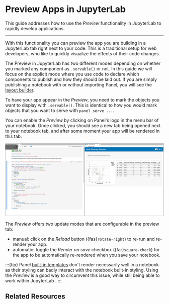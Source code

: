 # Preview Apps in JupyterLab

This guide addresses how to use the *Preview* functionality in JupyterLab to rapidly develop applications.

---

With this functionality you can preview the app you are building in a JupyterLab tab right next to your code. This is a traditional setup for web developers, who like to  quickly visualize the effects of their code changes.

The Preview in JupyterLab has two different modes depending on whether you marked any component as `.servable()` or not. In this guide we will focus on the explicit mode where you use code to declare which components to publish and how they should be laid out. If you are simply publishing a notebook with or without importing Panel, you will see the [layout builder](./layout_builder.md).

To have your app appear in the *Preview*, you need to mark the objects you want to display with `.servable()`. This is identical to how you would mark objects that you want to serve with `panel serve ...`.

You can enable the *Preview* by clicking on Panel's logo in the menu bar of your notebook. Once clicked, you should see a new tab being opened next to your notebook tab, and after some moment your app will be rendered in this tab.

![JupyterLab Preview](../../_static/images/jlabpreview.png)

The *Preview* offers two update modes that are configurable in the preview tab:

- manual: click on the *Reload* button ({fas}`rotate-right`) to re-run and re-render your app.
- automatic: toggle the *Render on save* checkbox ({far}`square-check`) for the app to be automatically re-rendered when you save your notebook.

:::{tip}
Panel [built-in templates](../../reference/index.rst#templates) don't render necessarily well in a notebook as their styling can badly interact with the notebook built-in styling. Using the *Preview* is a good way to circumvent this issue, while still being able to work within JupyterLab .
:::

## Related Resources
